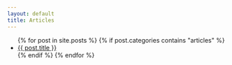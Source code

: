 ```yaml
---
layout: default
title: Articles
---
```


<ul>
  {% for post in site.posts %}
    {% if post.categories contains "articles" %}
      <li><a href="{{ post.url }}">{{ post.title }}</a></li>
    {% endif %}
  {% endfor %}
</ul>
